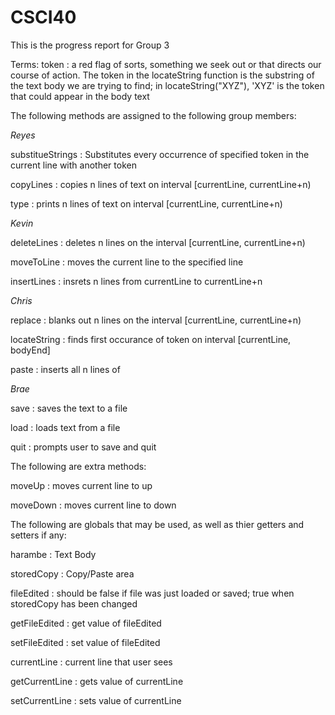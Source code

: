 # CSCI40
This is the progress report for Group 3

Terms:
token : a red flag of sorts, something we seek out or that directs our course of action. The token in the locateString function is the substring of the text body we are trying to find; in locateString("XYZ"), 'XYZ' is the token that could appear in the body text

The following methods are assigned to the following group members:

*Reyes*

substitueStrings : Substitutes every occurrence of specified token in the current line with another token

copyLines : copies n lines of text on interval [currentLine, currentLine+n)

type : prints n lines of text on interval [currentLine, currentLine+n)

*Kevin*

deleteLines : deletes n lines on the interval [currentLine, currentLine+n)

moveToLine : moves the current line to the specified line

insertLines : insrets n lines from currentLine to currentLine+n

*Chris*

replace : blanks out n lines on the interval [currentLine, currentLine+n)

locateString : finds first occurance of token on interval [currentLine, bodyEnd]

paste : inserts all n lines of 

*Brae*

save : saves the text to a file

load : loads text from a file

quit : prompts user to save and quit

The following are extra methods:

moveUp : moves current line to up

moveDown : moves current line to down

The following are globals that may be used, as well as thier getters and setters if any:

harambe : Text Body

storedCopy : Copy/Paste area

fileEdited : should be false if file was just loaded or saved; true when storedCopy has been changed

getFileEdited : get value of fileEdited

setFileEdited : set value of fileEdited

currentLine : current line that user sees

getCurrentLine : gets value of currentLine

setCurrentLine : sets value of currentLine
